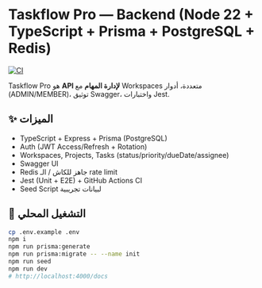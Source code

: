 # Taskflow Pro — Backend (Node 22 + TypeScript + Prisma + PostgreSQL + Redis)

[![CI](https://github.com/Ahmad-Seirafi/taskflow-pro-backend/actions/workflows/ci.yml/badge.svg)](https://github.com/Ahmad-Seirafi/taskflow-pro-backend/actions)

Taskflow Pro هو **API لإدارة المهام** مع Workspaces متعددة، أدوار (ADMIN/MEMBER)، توثيق Swagger، واختبارات Jest.

## ✨ الميزات
- TypeScript + Express + Prisma (PostgreSQL)
- Auth (JWT Access/Refresh + Rotation)
- Workspaces, Projects, Tasks (status/priority/dueDate/assignee)
- Swagger UI
- Redis جاهز للكاش / الـ rate limit
- Jest (Unit + E2E) + GitHub Actions CI
- Seed Script لبيانات تجريبية

## 🚀 التشغيل المحلي
```bash
cp .env.example .env
npm i
npm run prisma:generate
npm run prisma:migrate -- --name init
npm run seed
npm run dev
# http://localhost:4000/docs
